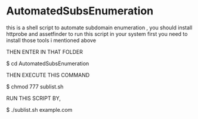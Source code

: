# AutomatedSubsEnumeration
this is a shell script to automate subdomain enumeration , you should install httprobe and assetfinder to run this script in your system
first you need to install those tools i mentioned above

THEN ENTER IN THAT FOLDER 


$ cd AutomatedSubsEnumeration

 
THEN EXECUTE THIS COMMAND 


$ chmod 777 sublist.sh


RUN THIS SCRIPT BY,


$ ./sublist.sh example.com
